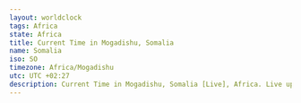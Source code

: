 ```yaml
---
layout: worldclock
tags: Africa
state: Africa
title: Current Time in Mogadishu, Somalia
name: Somalia
iso: SO
timezone: Africa/Mogadishu
utc: UTC +02:27
description: Current Time in Mogadishu, Somalia [Live], Africa. Live update now time in Mogadishu, timezone Africa/Mogadishu, UTC +02:27, Country ISO code & Current Local Time.
---
```


